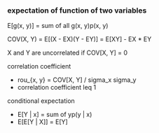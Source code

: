 ### expectation of function of two variables

E[g(x, y)] = sum of all g(x, y)p(x, y)

COV(X, Y) = E[(X - EX)(Y - EY)] = E[XY] - EX * EY

X and Y are uncorrelated if COV[X, Y] = 0

correlation coefficient
- rou_{x, y} = COV[X, Y] / sigma_x sigma_y
- correlation coefficient leq 1

conditional expectation
- E[Y | x] = sum of yp(y | x)
- E[E[Y | X]] = E[Y]

